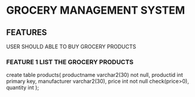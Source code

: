 # GROCERY MANAGEMENT SYSTEM

## FEATURES
  USER SHOULD ABLE TO BUY GROCERY PRODUCTS
### FEATURE 1 LIST THE GROCERY PRODUCTS

create table products(
 productname varchar2(30) not null,
 productid int primary key,
 manufacturer varchar2(30),
 price int not null check(price>0),
 quantity int
 );
  
